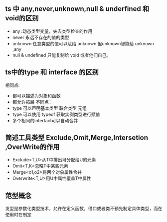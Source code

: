 ##  ts 中 any,never,unknown,null & underfined 和void的区别

- any :动态类型变量，失去类型检查的作用
- never 永远不存在的值的类型
- unknown 任意类型的值可以赋给 unknown 但unknown智能给 unknown ,any
- null & undefined 只能复制给 void 或者他们自己。

## ts中的type 和 interface 的区别

相同点:
- 都可以描述为对象和函数
- 都允许拓展
不同点：
- type 可以声明基本类型 联合类型 元组
- type 可以使用 typeof 获取实例类型进行赋值
- 多个相同的interfact可以自动合并

## 简述工具类型 Exclude,Omit,Merge,Intersetion ,OverWrite的作用
 
 - Exclude<T,U>从T中排出可分配给U的元素
 - Omit<T,K>忽略T中某些元素
 - Merge<o1,o2>将两个对象属性合并
 - Overwrite<T,U>用U中属性覆盖T中属性

 ## 范型概念
  发型是参数化类型技术，允许在定义函数，借口或者类不预先制定具体类型，而在使用时在制定

